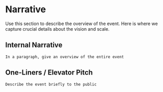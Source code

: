 # Narrative

Use this section to describe the overview of the event. Here is where we capture crucial details about the vision and scale.

## Internal Narrative

    In a paragraph, give an overview of the entire event


## One-Liners / Elevator Pitch

    Describe the event briefly to the public


